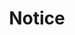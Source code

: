 ---
title: "Notice"
draft: false
# page title background image
bg_image: "images/backgrounds/page-background.png"
# meta description
description : "Lorem ipsum dolor sit amet, consectetur adipisicing elit, sed do eiusmod tempor incididunt ut labore. dolore magna aliqua. Ut enim ad minim veniam, quis nostrud."
---